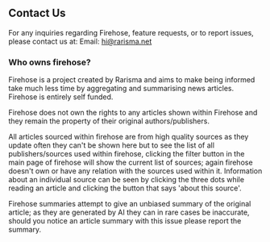 ## Contact Us

For any inquiries regarding Firehose, feature requests, or to report issues, please contact us at:
Email: hi@rarisma.net

### Who owns firehose?
Firehose is a project created by Rarisma and aims to make being informed take much less time by aggregating and summarising news articles.
Firehose is entirely self funded.

Firehose does not own the rights to any articles shown within Firehose and they remain the property of their original authors/publishers.

All articles sourced within firehose are from high quality sources as they update often they can't be shown here but to see the list of all
publishers/sources used within firehose, clicking the filter button in the main page of firehose will show the current list of sources; again firehose 
doesn't own or have any relation with the sources used within it. Information about an individual source can be seen by clicking the three dots while 
reading an article and clicking the button that says 'about this source'.

Firehose summaries attempt to give an unbiased summary of the original article; as they are generated by AI they can in rare cases be 
inaccurate, should you notice an article summary with this issue please report the summary.

